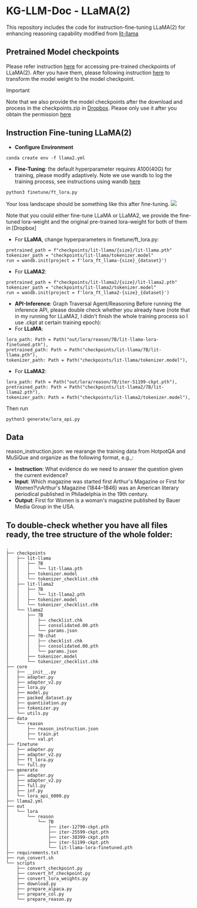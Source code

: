 # KG-LLM-Doc - LLaMA(2)
This repository includes the code for instruction-fine-tuning LLaMA(2) for enhancing reasoning capability modified from [lit-llama](https://github.com/Lightning-AI/lit-llama)

## Pretrained Model checkpoints
Please refer instruction [here](https://github.com/Lightning-AI/lit-llama) for accessing pre-trained checkpoints of LLaMA(2). After you have them, please following instruction [here](https://github.com/Lightning-AI/lit-llama/blob/main/howto/download_weights.md) to transform the model weight to the model checkpoint. 

> [!important]  
Note that we also provide the model checkpoints after the download and process in the checkpoints.zip in [Dropbox](https://www.dropbox.com/scl/fo/y9ydmvv0bj846klkfdin0/h?rlkey=epyzclz2kbcf2g4iuz0tojlm9&dl=0). Please only use it after you obtain the permission [here](https://ai.meta.com/llama/)



## Instruction Fine-tuning LLaMA(2)
* **Configure Environment**
```
conda create env -f llama2.yml
```
* **Fine-Tuning**: the default hyperparameter requires A100(40G) for training, please modify adaptively. Note we use wandb to log the training process, see instructions using wandb [here](https://docs.wandb.ai/quickstart)
```
python3 finetune/ft_lora.py
```
Your loss landscape should be something like this after fine-tuning.
![](./img/.png)

Note that you could either fine-tune LLaMA or LLaMA2, we provide the fine-tuned lora-weight and the original pre-trained lora-weight for both of them in [Dropbox]
* For **LLaMA**, change hyperparameters in finetune/ft_lora.py:
```
pretrained_path = f"checkpoints/lit-llama/{size}/lit-llama.pth"
tokenizer_path = "checkpoints/lit-llama/tokenizer.model"
run = wandb.init(project = f'lora_ft_llama-{size}_{dataset}')
```
* For **LLaMA2**:
```
pretrained_path = f"checkpoints/lit-llama2/{size}/lit-llama2.pth"
tokenizer_path = "checkpoints/lit-llama2/tokenizer.model"
run = wandb.init(project = f'lora_ft_llama2-{size}_{dataset}')
```


* **API-Inference**: Graph Traversal Agent/Reasoning
Before running the inference API, please double check whether you already have (note that in my running for LLaMA2, I didn't finish the whole training process so I use .ckpt at certain training epoch):
* For **LLaMA**:
```
lora_path: Path = Path("out/lora/reason/7B/lit-llama-lora-finetuned.pth"),
pretrained_path: Path = Path("checkpoints/lit-llama/7B/lit-llama.pth"),
tokenizer_path: Path = Path("checkpoints/lit-llama/tokenizer.model"),
```
* For **LLaMA2**:
```
lora_path: Path = Path("out/lora/reason/7B/iter-51199-ckpt.pth"),
pretrained_path: Path = Path("checkpoints/lit-llama2/7B/lit-llama2.pth"),
tokenizer_path: Path = Path("checkpoints/lit-llama2/tokenizer.model"),
```
Then run
```
python3 generate/lora_api.py
```



## Data
reason_instruction.json: we rearange the training data from HotpotQA and MuSiQue and organize as the following format, e.g.,:
* **Instruction**: What evidence do we need to answer the question given the current evidence?
* **Input**: Which magazine was started first Arthur's Magazine or First for Women?\nArthur's Magazine (1844–1846) was an American literary periodical published in Philadelphia in the 19th century.
* **Output**: First for Women is a woman's magazine published by Bauer Media Group in the USA.

## To double-check whether you have all files ready, the tree structure of the whole folder:
```
.
├── checkpoints
│   ├── lit-llama
│   │   ├── 7B
│   │   │   └── lit-llama.pth
│   │   ├── tokenizer.model
│   │   └── tokenizer_checklist.chk
│   ├── lit-llama2
│   │   ├── 7B
│   │   │   └── lit-llama2.pth
│   │   ├── tokenizer.model
│   │   └── tokenizer_checklist.chk
│   └── llama2
│       ├── 7B
│       │   ├── checklist.chk
│       │   ├── consolidated.00.pth
│       │   └── params.json
│       ├── 7B-chat
│       │   ├── checklist.chk
│       │   ├── consolidated.00.pth
│       │   └── params.json
│       ├── tokenizer.model
│       └── tokenizer_checklist.chk
├── core
│   ├── __init__.py
│   ├── adapter.py
│   ├── adapter_v2.py
│   ├── lora.py
│   ├── model.py
│   ├── packed_dataset.py
│   ├── quantization.py
│   ├── tokenizer.py
│   └── utils.py
├── data
│   └── reason
│       ├── reason_instruction.json
│       ├── train.pt
│       └── val.pt
├── finetune
│   ├── adapter.py
│   ├── adapter_v2.py
│   ├── ft_lora.py
│   └── full.py
├── generate
│   ├── adapter.py
│   ├── adapter_v2.py
│   ├── full.py
│   ├── inf.py
│   └── lora_api_6000.py
├── llama2.yml
├── out
│   └── lora
│       └── reason
│           └── 7B
│               ├── iter-12799-ckpt.pth
│               ├── iter-25599-ckpt.pth
│               ├── iter-38399-ckpt.pth
│               ├── iter-51199-ckpt.pth
│               └── lit-llama-lora-finetuned.pth
├── requirements.txt
├── run_convert.sh
└── scripts
    ├── convert_checkpoint.py
    ├── convert_hf_checkpoint.py
    ├── convert_lora_weights.py
    ├── download.py
    ├── prepare_alpaca.py
    ├── prepare_col.py
    └── prepare_reason.py
```
  
